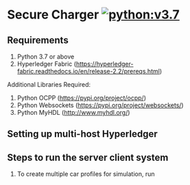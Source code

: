 # Secure Charger [![python:v3.7](https://img.shields.io/badge/Python-v3.7-brightgreen.svg)](https://www.python.org/downloads/release/python-370/)
## Requirements
1. Python 3.7 or above
2. Hyperledger Fabric (https://hyperledger-fabric.readthedocs.io/en/release-2.2/prereqs.html)

Additional Libraries Required:
1. Python OCPP (https://pypi.org/project/ocpp/)
2. Python Websockets (https://pypi.org/project/websockets/)
3. Python MyHDL (http://www.myhdl.org/)

## Setting up multi-host Hyperledger 

## Steps to run the server client system
1. To create multiple car profiles for simulation, run
